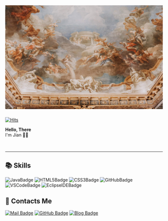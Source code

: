 # ![HEAD IMAGE](/IMAGE/PalaceOfVersailles.jpg "베르사유궁전")

<!-- VISITOR COUNTER -->
[![Hits](https://hits.sh/github.com/NOSTALJIAN/hits.svg?view=today-total&style=flat-square&color=a0a0a0&labelColor=f68888)](https://hits.sh/github.com/NOSTALJIAN/hits/)

**Hello, There** <br>
I'm Jian 👋🏻

<br>

---

<!-- BADGE START -->

## 📚 Skills

![JavaBadge](https://img.shields.io/badge/JAVA-007396?style=flat&logo=Java&logoColor=white)
![HTML5Badge](https://img.shields.io/badge/HTML5-E34F26?style=flat-square&logo=HTML5&logoColor=white)
![CSS3Badge](https://img.shields.io/badge/CSS3-1572B6?style=flat-square&logo=CSS3&logoColor=white)
![GitHubBadge](https://img.shields.io/badge/GitHub-181717?style=flat-square&logo=GitHub&logoColor=white)
![VSCodeBadge](https://img.shields.io/badge/VSCode-007ACC?style=flat-square&logo=VisualStudioCode&logoColor=white)
![EclipseIDEBadge](https://img.shields.io/badge/EclipseIDE-2C2255?style=flat-square&logo=EclipseIDE&logoColor=white)
<!-- ![PythonBadge]() -->
<!-- ![JavaScriptBadge]() -->
<!-- ![MySQLBadge]() -->
<!-- ![C++Badge]() -->

## 📱 Contacts Me <br>

[![Mail Badge](https://img.shields.io/badge/NOSTALL.JIAN@GMAIL.COM-EA4335?style=flat-square&logo=Gmail&logoColor=white)](mailto:nostall.jian@gmail.com)
[![GitHub Badge](https://img.shields.io/badge/JIAN's&nbsp;GITHUB-181717?style=flat-square&logo=GitHub&logoColor=white)](https://github.com/NOSTALJIAN)
[![Blog Badge](https://img.shields.io/badge/JIAN's&nbsp;BLOG-81C5BD?style=flat-square&logo=GitHubSponsors&logoColor=white)](https://nostal-jian.tistory.com)

<!-- END -->